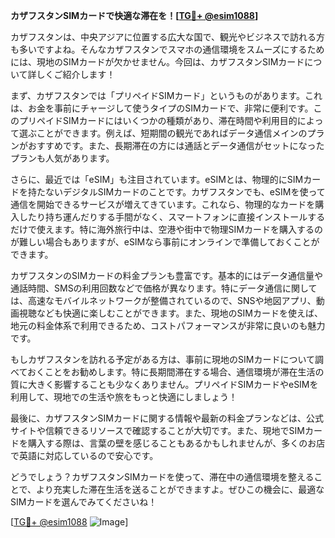 **カザフスタンSIMカードで快適な滞在を！[[TG💪+ @esim1088](https://t.me/s/esim1088)]**

カザフスタンは、中央アジアに位置する広大な国で、観光やビジネスで訪れる方も多いですよね。そんなカザフスタンでスマホの通信環境をスムーズにするためには、現地のSIMカードが欠かせません。今回は、カザフスタンSIMカードについて詳しくご紹介します！

まず、カザフスタンでは「プリペイドSIMカード」というものがあります。これは、お金を事前にチャージして使うタイプのSIMカードで、非常に便利です。このプリペイドSIMカードにはいくつかの種類があり、滞在時間や利用目的によって選ぶことができます。例えば、短期間の観光であればデータ通信メインのプランがおすすめです。また、長期滞在の方には通話とデータ通信がセットになったプランも人気があります。

さらに、最近では「eSIM」も注目されています。eSIMとは、物理的にSIMカードを持たないデジタルSIMカードのことです。カザフスタンでも、eSIMを使って通信を開始できるサービスが増えてきています。これなら、物理的なカードを購入したり持ち運んだりする手間がなく、スマートフォンに直接インストールするだけで使えます。特に海外旅行中は、空港や街中で物理SIMカードを購入するのが難しい場合もありますが、eSIMなら事前にオンラインで準備しておくことができます。

カザフスタンのSIMカードの料金プランも豊富です。基本的にはデータ通信量や通話時間、SMSの利用回数などで価格が異なります。特にデータ通信に関しては、高速なモバイルネットワークが整備されているので、SNSや地図アプリ、動画視聴なども快適に楽しむことができます。また、現地のSIMカードを使えば、地元の料金体系で利用できるため、コストパフォーマンスが非常に良いのも魅力です。

もしカザフスタンを訪れる予定がある方は、事前に現地のSIMカードについて調べておくことをお勧めします。特に長期間滞在する場合、通信環境が滞在生活の質に大きく影響することも少なくありません。プリペイドSIMカードやeSIMを利用して、現地での生活や旅をもっと快適にしましょう！

最後に、カザフスタンSIMカードに関する情報や最新の料金プランなどは、公式サイトや信頼できるリソースで確認することが大切です。また、現地でSIMカードを購入する際は、言葉の壁を感じることもあるかもしれませんが、多くのお店で英語に対応しているので安心です。

どうでしょう？カザフスタンSIMカードを使って、滞在中の通信環境を整えることで、より充実した滞在生活を送ることができますよ。ぜひこの機会に、最適なSIMカードを選んでみてくださいね！

[[TG💪+ @esim1088](https://t.me/s/esim1088) ![Image](https://i.postimg.cc/Y0z9fWf4/image.png)]